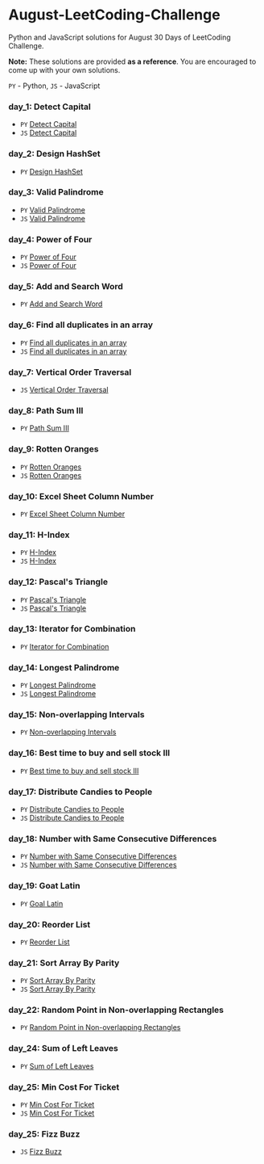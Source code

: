 # August-LeetCoding-Challenge
Python and JavaScript solutions for August 30 Days of LeetCoding Challenge.

**Note:** These solutions are provided **as a reference**. You are encouraged to come up with your own solutions.


`PY` - Python, `JS` - JavaScript

### day_1: Detect Capital 

- `PY` [Detect Capital](./day_1/Detect_Capital.py)
- `JS` [Detect Capital](./day_1/Detect_Capital.js) 


### day_2: Design HashSet 

- `PY` [Design HashSet](./day_2/Design_HashSet.py)


### day_3: Valid Palindrome 

- `PY` [Valid Palindrome](./day_3/Valid_Palindrome.py)
- `JS` [Valid Palindrome](./day_3/Valid_palindrome.js)

### day_4:  Power of Four

- `PY` [Power of Four](/day_4/Power_of_Four.py)
- `JS` [Power of Four](/day_4/Power_of_Four.js)

### day_5: Add and Search Word 

- `PY` [Add and Search Word](./day_5/Add_and_Search_Word_Data_structure_design.py)

### day_6: Find all duplicates in an array 

- `PY` [Find all duplicates in an array](./day_6/Find_All_Duplicates_in_an_Array.py)
- `JS` [Find all duplicates in an array](./day_6/Find_All_Duplicates_in_an_Array.js)

### day_7: Vertical Order Traversal  

- `JS` [Vertical Order Traversal](./day_7/Vertical_Order_Traversal_of_a_Binary_tree.js)

### day_8: Path Sum III  

- `PY` [Path Sum III](./day_8/Path_Sum_III.py)

### day_9: Rotten Oranges  

- `PY` [Rotten Oranges](./day_9/Rotting_Oranges.py)
- `JS` [Rotten Oranges](./day_9/Rotten_Oranges.js)

### day_10: Excel Sheet Column Number  

- `PY` [Excel Sheet Column Number](./day_10/Excel_Sheet_Column_Number.py)

### day_11: H-Index  

- `PY` [H-Index](./day_11/H-Index.py)
- `JS` [H-Index](./day_11/H-index.js)

### day_12: Pascal's Triangle   

- `PY` [Pascal's Triangle](./day_12/Pascal's_Triangle_II.py)
- `JS` [Pascal's Triangle](./day_12/Pascal's_Triangle_II.py)

### day_13: Iterator for Combination

- `PY` [Iterator for Combination](./day_13/Iterator_for_Combination.py)


### day_14: Longest Palindrome 

- `PY` [Longest Palindrome](./day_14/Longest_Palindrome.py)
- `JS` [Longest Palindrome](./day_14/Longest_Palindrome.js)

### day_15: Non-overlapping Intervals 

- `PY` [Non-overlapping Intervals](./day_15/Non-overlapping_Intervals.py)

### day_16: Best time to buy and sell stock III 

- `PY` [Best time to buy and sell stock III](./day_16/Buy_and_Sell_Stock_III.py)

### day_17: Distribute Candies to People 

- `PY` [Distribute Candies to People](./day_17/Distribute_Candies_to_People.py)
- `JS` [Distribute Candies to People](./day_17/Distribute_Candies_to_People.js)

### day_18: Number with Same Consecutive Differences  

- `PY` [Number with Same Consecutive Differences](./day_18/Numbers_With_Same_Consecutive_Differences.py)
- `JS` [Number with Same Consecutive Differences](./day_18/Numbers_With_Same_Consecutive_Differences.js)

### day_19: Goat Latin  

- `PY` [Goal Latin](./day_19/goat_latin.py)

### day_20: Reorder List  

- `PY` [Reorder List](./day_20/Reorder_List.py)

### day_21: Sort Array By Parity

- `PY` [Sort Array By Parity](./day_21/Sort_Array_By_Parity.py)
- `JS` [Sort Array By Parity](./day_21/Sort_Array_by_Parity.js)


### day_22: Random Point in Non-overlapping Rectangles
- `PY` [Random Point in Non-overlapping Rectangles](./day_22/Random_Point_in_Non-overlapping_Rectangles.py)


### day_24: Sum of Left Leaves
- `PY` [Sum of Left Leaves](./day_24/Sum_of_Left_Leaves.py)

### day_25: Min Cost For Ticket 
- `PY` [Min Cost For Ticket](./day_25/Minimum_Cost_For_Tickets.py)
- `JS` [Min Cost For Ticket](./day_25/min_cost_for_tickets.js)

### day_25: Fizz Buzz
- `JS` [Fizz Buzz](./day_26/Fizz_Buzz.js)